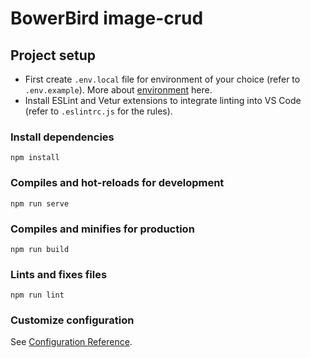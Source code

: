 # BowerBird image-crud

## Project setup
- First create `.env.local` file for environment of your choice (refer to `.env.example`). More about [environment](https://cli.vuejs.org/guide/mode-and-env.html#environment-variables) here.
- Install ESLint and Vetur extensions to integrate linting into VS Code (refer to `.eslintrc.js` for the rules).

### Install dependencies
```
npm install
```

### Compiles and hot-reloads for development
```
npm run serve
```

### Compiles and minifies for production
```
npm run build
```

### Lints and fixes files
```
npm run lint
```

### Customize configuration
See [Configuration Reference](https://cli.vuejs.org/config/).
